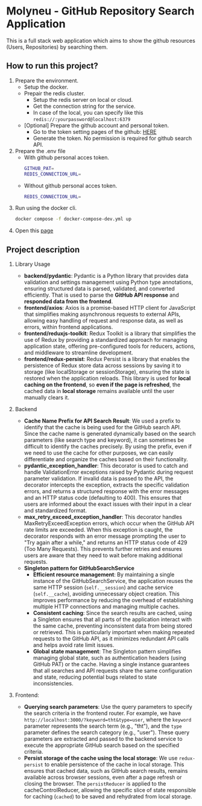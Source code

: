 # Molyneu - GitHub Repository Search Application

This is a full stack web application which aims to show the github resources (Users, Repositories) by searching them.

## How to run this project?
1. Prepare the environment.
    - Setup the docker.
    - Prepair the redis cluster.
        - Setup the redis server on local or cloud.
        - Get the connection string for the service.
        - In case of the local, you can specify like this `redis://:yourpassword@localhost:6379`
    - [Optional] Prepare the github account and personal token.
        - Go to the token setting pages of the github: [HERE](https://github.com/settings/tokens)
        - Generate the token. No permission is required for github search API.
2. Prepare the .env file
    - With github personal acces token.
        ```bash
        GITHUB_PAT=
        REDIS_CONNECTION_URL=
        ```
    - Without github personal acces token.
        ```bash
        REDIS_CONNECTION_URL=
        ```
3. Run using the docker cli.
    ```bash
    docker compose -f docker-compose-dev.yml up
    ```
4. Open this [page](http://localhost:3000/)


## Project description

1. Library Usage
    - **backend/pydantic**: Pydantic is a Python library that provides data validation and settings management using Python type annotations, ensuring structured data is parsed, validated, and converted efficiently. That is used to parse the **GitHub API response** and **responded data from the frontend**.
    - **frontend/axios**: Axios is a promise-based HTTP client for JavaScript that simplifies making asynchronous requests to external APIs, allowing easy handling of request and response data, as well as errors, within frontend applications.
    - **frontend/reduxjs-toolkit**: Redux Toolkit is a library that simplifies the use of Redux by providing a standardized approach for managing application state, offering pre-configured tools for reducers, actions, and middleware to streamline development.
    - **frontend/redux-persist**: Redux Persist is a library that enables the persistence of Redux store data across sessions by saving it to storage (like localStorage or sessionStorage), ensuring the state is restored when the application reloads. This library is used for **local caching on the frontend**, so **even if the page is refreshed**, the cached data in **local storage** remains available until the user manually clears it.

2. Backend
    - **Cache Name Prefix for API Search Result**: We used a prefix to identify that the cache is being used for the GitHub search API. Since the cache name is generated dynamically based on the search parameters (like search type and keyword), it can sometimes be difficult to identify the caches precisely. By using the prefix, even if we need to use the cache for other purposes, we can easily differentiate and organize the caches based on their functionality.
    - **pydantic_exception_handler**: This decorator is used to catch and handle ValidationError exceptions raised by Pydantic during request parameter validation. If invalid data is passed to the API, the decorator intercepts the exception, extracts the specific validation errors, and returns a structured response with the error messages and an HTTP status code (defaulting to 400). This ensures that users are informed about the exact issues with their input in a clear and standardized format.
    - **max_retry_exceed_exception_handler**: This decorator handles MaxRetryExceedException errors, which occur when the GitHub API rate limits are exceeded. When this exception is caught, the decorator responds with an error message prompting the user to "Try again after a while," and returns an HTTP status code of 429 (Too Many Requests). This prevents further retries and ensures users are aware that they need to wait before making additional requests.
    - **Singleton pattern for GitHubSearchService**
        - **Efficient resource management**: By maintaining a single instance of the GitHubSearchService, the application reuses the same HTTP session (`self.__session`) and cache service (`self.__cache`), avoiding unnecessary object creation. This improves performance by reducing the overhead of establishing multiple HTTP connections and managing multiple caches.
        - **Consistent caching**: Since the search results are cached, using a Singleton ensures that all parts of the application interact with the same cache, preventing inconsistent data from being stored or retrieved. This is particularly important when making repeated requests to the GitHub API, as it minimizes redundant API calls and helps avoid rate limit issues.
        - **Global state management**: The Singleton pattern simplifies managing global state, such as authentication headers (using GitHub PAT) or the cache. Having a single instance guarantees that all searches and API requests share the same configuration and state, reducing potential bugs related to state inconsistencies.

3. Frontend:
    - **Querying search parameters**: Use the query parameters to specify the search criteria in the frontend router. For example, we have `http://localhost:3000/?keyword=tht&type=user`, where the `keyword` parameter represents the search term (e.g., "tht"), and the `type` parameter defines the search category (e.g., "user"). These query parameters are extracted and passed to the backend service to execute the appropriate GitHub search based on the specified criteria.
    - **Persist storage of the cache using the local storage**: We use `redux-persist` to enable persistence of the cache in local storage. This ensures that cached data, such as GitHub search results, remains available across browser sessions, even after a page refresh or closing the browser. The `persistReducer` is applied to the cacheControlReducer, allowing the specific slice of state responsible for caching (`cached`) to be saved and rehydrated from local storage.
